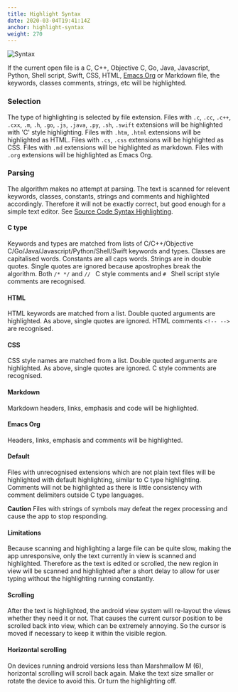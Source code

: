 ```yaml
---
title: Highlight Syntax
date: 2020-03-04T19:41:14Z
anchor: highlight-syntax
weight: 270
---
```


![Syntax](images/Editor-syntax.png)

If the current open file is a C, C++, Objective C, Go, Java,
Javascript, Python, Shell script, Swift, CSS, HTML, [Emacs Org][2] or
Markdown file, the keywords, classes comments, strings, etc will be
highlighted.

### Selection
The type of highlighting is selected by file extension. Files with
`.c`, `.cc`, `.c++`, `.cxx`, `.m`, `.h`, `.go`, `.js`, `.java`, `.py`,
`.sh`, `.swift` extensions will be highlighted with 'C' style
highlighting. Files with `.htm`, `.html` extensions will be
highlighted as HTML. Files with `.cs`, `.css` extensions will be
highlighted as CSS. Files with `.md` extensions will be highlighted as
markdown. Files with `.org` extensions will be highlighted as Emacs
Org.


### Parsing
The algorithm makes no attempt at parsing. The text is scanned for
relevent keywords, classes, constants, strings and comments and
highlighted accordingly. Therefore it will not be exactly correct, but
good enough for a simple text editor. See [Source Code Syntax
Highlighting][1].

#### C type
Keywords and types are matched from lists of C/C++/Objective
C/Go/Java/Javascript/Python/Shell/Swift keywords and types. Classes
are capitalised words. Constants are all caps words. Strings are in
double quotes. Single quotes are ignored because apostrophes break the
algorithm. Both `/* */` and `// ` C style comments and `# ` Shell
script style comments are recognised.

#### HTML
HTML keywords are matched from a list. Double quoted arguments are
highlighted. As above, single quotes are ignored. HTML comments `<!--
-->` are recognised.

#### CSS
CSS style names are matched from a list. Double quoted arguments are
highlighted. As above, single quotes are ignored. C style comments are
recognised.

#### Markdown
Markdown headers, links, emphasis and code will be highlighted.

#### Emacs Org
Headers, links, emphasis and comments will be highlighted.

#### Default
Files with unrecognised extensions which are not plain text files will
be highlighted with default highlighting, similar to C type
highlighting. Comments will not be highlighted as there is little
consistency with comment delimiters outside C type languages.

**Caution** Files with strings of symbols may defeat the
regex processing and cause the app to stop responding.

#### Limitations
Because scanning and highlighting a large file can be quite slow,
making the app unresponsive, only the text currently in view is
scanned and highlighted. Therefore as the text is edited or scrolled,
the new region in view will be scanned and highlighted after a short
delay to allow for user typing without the highlighting running
constantly.

#### Scrolling
After the text is highlighted, the android view system will re-layout
the views whether they need it or not. That causes the current cursor
position to be scrolled back into view, which can be extremely
annoying. So the cursor is moved if necessary to keep it within the
visible region.

#### Horizontal scrolling
On devices running android versions less than Marshmallow M (6),
horizontal scrolling will scroll back again. Make the text size
smaller or rotate the device to avoid this. Or turn the highlighting
off.

 [1]: https://billthefarmer.github.io/blog/post/source-code-highlighting (https://billthefarmer.github.io/blog/post/source-code-highlighting)
 [2]: https://orgmode.org (https://orgmode.org)

